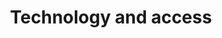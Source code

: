 ---
layout: content
data: technology
title: Technology and access
isHome: true
link: https://figure.nz/search/?query=Technology%20disabled&ref=dfnz
---